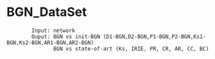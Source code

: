 # BGN_DataSet
            Input: network 
            Ouput: BGN vs init-BGN (D1-BGN,D2-BGN,P1-BGN,P2-BGN,Ks1-BGN,Ks2-BGN,AR1-BGN,AR2-BGN)
                   BGN vs state-of-art (Ks, IRIE, PR, CR, AR, CC, BC)
       
